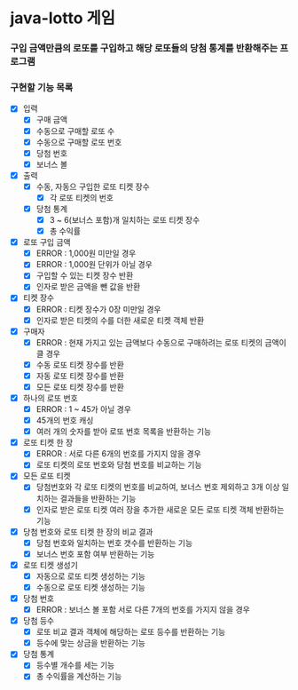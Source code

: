 # java-lotto 게임

### 구입 금액만큼의 로또를 구입하고 해당 로또들의 당첨 통계를 반환해주는 프로그램

### 구현할 기능 목록

- [x] 입력
  - [x] 구매 금액
  - [x] 수동으로 구매할 로또 수
  - [x] 수동으로 구매할 로또 번호
  - [x] 당첨 번호
  - [x] 보너스 볼
    
- [x] 출력
  - [x] 수동, 자동으 구입한 로또 티켓 장수
    - [x] 각 로또 티켓의 번호
  - [x] 당첨 통계
    - [x] 3 ~ 6(보너스 포함)개 일치하는 로또 티켓 장수
    - [x] 총 수익률

- [x] 로또 구입 금액
  - [x] ERROR : 1,000원 미만일 경우
  - [x] ERROR : 1,000원 단위가 아닐 경우
  - [x] 구입할 수 있는 티켓 장수 반환
  - [x] 인자로 받은 금액을 뺀 값을 반환

- [x] 티켓 장수
  - [x] ERROR : 티켓 장수가 0장 미만일 경우
  - [x] 인자로 받은 티켓의 수를 더한 새로운 티켓 객체 반환

- [x] 구매자
  - [x] ERROR : 현재 가지고 있는 금액보다 수동으로 구매하려는 로또 티켓의 금액이 클 경우
  - [x] 수동 로또 티켓 장수를 반환
  - [x] 자동 로또 티켓 장수를 반환
  - [x] 모든 로또 티켓 장수를 반환

- [x] 하나의 로또 번호
  - [x] ERROR : 1 ~ 45가 아닐 경우
  - [x] 45개의 번호 캐싱
  - [x] 여러 개의 숫자를 받아 로또 번호 목록을 반환하는 기능

- [x] 로또 티켓 한 장
  - [x] ERROR : 서로 다른 6개의 번호를 가지지 않을 경우
  - [x] 로또 티켓의 로또 번호와 당첨 번호를 비교하는 기능

- [x] 모든 로또 티켓
  - [x] 당첨번호와 각 로또 티켓의 번호를 비교하여, 보너스 번호 제외하고 3개 이상 일치하는 결과들을 반환하는 기능
  - [x] 인자로 받은 로또 티켓 여러 장을 추가한 새로운 모든 로또 티켓 객체 반환하는 기능

- [x] 당첨 번호와 로또 티켓 한 장의 비교 결과
  - [x] 당첨 번호와 일치하는 번호 갯수를 반환하는 기능
  - [x] 보너스 번호 포함 여부 반환하는 기능

- [x] 로또 티켓 생성기
  - [x] 자동으로 로또 티켓 생성하는 기능
  - [x] 수동으로 로또 티켓 생성하는 기능

- [x] 당첨 번호
    - [x] ERROR : 보너스 볼 포함 서로 다른 7개의 번호를 가지지 않을 경우

- [x] 당첨 등수
    - [x] 로또 비교 결과 객체에 해당하는 로또 등수를 반환하는 기능
    - [x] 등수에 맞는 상금을 반환하는 기능

- [x] 당첨 통계
    - [x] 등수별 개수를 세는 기능
    - [x] 총 수익률을 계산하는 기능 

